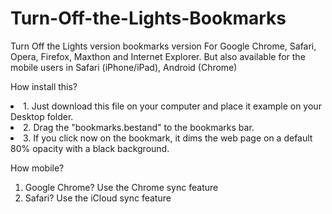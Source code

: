 # Turn-Off-the-Lights-Bookmarks
Turn Off the Lights version bookmarks version
For Google Chrome, Safari, Opera, Firefox, Maxthon and Internet Explorer.
But also available for the mobile users in Safari (iPhone/iPad), Android (Chrome)

How install this?
<li>1. Just download this file on your computer and place it example on your Desktop folder.</li>
<li>2. Drag the "bookmarks.bestand" to the bookmarks bar.</li>
<li>3. If you click now on the bookmark, it dims the web page on a default 80% opacity with a black background.</li>

How mobile?
1. Google Chrome? Use the Chrome sync feature
2. Safari? Use the iCloud sync feature
